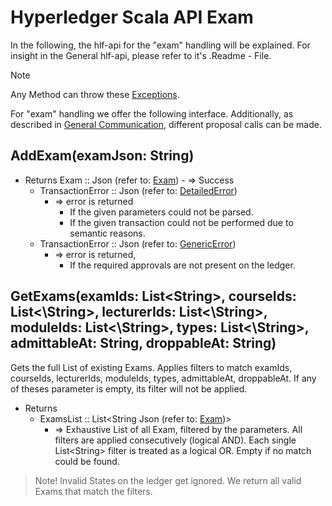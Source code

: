 # Hyperledger Scala API Exam

In the following, the hlf-api for the "exam" handling will be explained.
For insight in the General hlf-api, please refer to it's .Readme - File.
> [!NOTE]
Any Method can throw these [Exceptions](../errors.md#Exceptions).

For "exam" handling we offer the following interface. 
Additionally, as described in [General Communication](../general-communication.md), different proposal calls can be made.


## AddExam(examJson: String)
- Returns
    Exam :: Json (refer to: [Exam](../../chaincode/contracts/exam.md#Exam))
        - => Success
    - TransactionError :: Json (refer to: [DetailedError](../../chaincode/errors.md#DetailedError))
        - => error is returned
          - If the given parameters could not be parsed.
          - If the given transaction could not be performed due to semantic reasons.
    - TransactionError :: Json (refer to: [GenericError](../../chaincode/errors.md#GenericError))
        - => error is returned, 
          - If the required approvals are not present on the ledger.
  
## GetExams(examIds: List\<String\>, courseIds: List<\String\>, lecturerIds: List<\String\>, moduleIds: List<\String\>, types: List<\String\>, admittableAt: String, droppableAt: String)
Gets the full List of existing Exams.
Applies filters to match examIds, courseIds, lecturerIds, moduleIds, types, admittableAt, droppableAt.
If any of theses parameter is empty, its filter will not be applied.
- Returns
    - ExamsList :: List\<String Json (refer to: [Exam](../../chaincode/contracts/exam.md#Exam))\> 
        - =>    Exhaustive List of all Exam, filtered by the parameters.
                All filters are applied consecutively (logical AND).
                Each single List\<String\> filter is treated as a logical OR.
                Empty if no match could be found.

> Note! Invalid States on the ledger get ignored.
> We return all valid Exams that match the filters.
